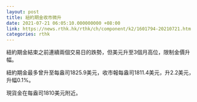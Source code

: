 ```yaml
---
layout: post
title: 紐約期金收市微升
date: 2021-07-21 06:05:10.000000000 +08:00
link: https://news.rthk.hk/rthk/ch/component/k2/1601794-20210721.htm
categories: rthk
---
```


紐約期金結束之前連續兩個交易日的跌勢，但美元升至3個月高位，限制金價升幅。

紐約期金最多曾升至每盎司1825.9美元，收市報每盎司1811.4美元，升2.2美元，升幅0.1%。

現貨金在每盎司1810美元附近。
